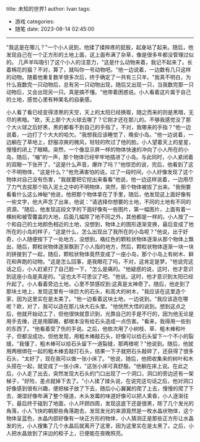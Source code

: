 title: 未知的世界1
author: Ivan
tags:
  - 游戏
categories:
  - 随笔
date: 2023-08-14 02:45:00
---
"我这是在哪儿？"一个小人说到，他揉了揉摔疼的屁股，起身站了起来。随后，他发现自己在一个正方形的土地上面，这上面布满了杂草，像是很多年都没管理过似的。
几声羊叫吸引了这个小人的注意力，"这是什么动物来着，我记不起来了。长着棉花的猫？不对，算了，就叫你一号动物吧。"他一边说着，一边数有几只这样的动物。随着他重复数羊很多次后，终于确定了一共有三只羊。"我真不明白，为什么我数完一只动物后，总有另一只动物出现，随后又出现一只，当我数完那一只动物后，又会出现另一只。真是搞不懂。"他带着困惑说。小人看着这片属于自己的土地，感觉心里有种某名的自豪感。

小人看了看已经变得漆黑的天空，天上的太阳已经换取，随之而来的则是黑暗，无尽的黑暗。"欧，天上那个大火球去哪了？它刚才还在那儿的。不够我感觉没了那个大火球之后好黑，黑的都看不到自己的手指了，不对，我哪来的手指？"他一边说着，一边打了个大大的哈欠。"我想我应该睡觉了，晚安小岛。"他一边说着，一边躺在了草地上，舒服凉爽的微风，轻轻的吹过了他的脸。小人望着天上的星星，慢慢的闭上了眼睛。突然，一个像显示屏一样的物体快速的冲向了小人所在的小岛，随后，"嘣"的一声，那个物体已经牢牢地插进了小岛。与此同时，小人紧闭着的双眼一下张开了，"这是什么声音，爆炸了吗？"他惊恐的说，完后，他看到了这个不明物体，"这是什么？"他充满害怕的说。过了一段时间，小人好像发现了这个物体对自己没有伤害，"我就要把它挖出来看看"他说，他一边这样说着，一边用尽了力气去拔那个陷入泥土之中的不明物体，突然，那个物体被拔了出来。"我倒要看看什么这么神秘"他说，他把那个物体拿在了手里，随后，他发现这上面好像有一些文字，他大声念了出来，他说："请选择你想要的土地，不同的土地有不同的资源。"随后，他发现这段文字的下面好像有一些图片，第一幅图片，上面有着一棵树和被雪覆盖的大地，后面几幅除了地不同之外，其他都是一样的。小人按了一个和自己的土地颜色相近的土地，没想到，物体上的图形逐渐变换，最后变成了他所在的小岛的样子，"这是什么，怎么出现出了我所在的小岛呢？"他说，出于好奇，小人随便按下了一处地方，没想到，橘红色的颗粒状物体逐渐从那个物体上飘出，随后，颗粒状物体逐渐飘到了小人指的地方，然后，颗粒状物体逐渐一块一块的拼接到了一起，随后，颗粒状物体竟然变成了一座小岛，那个小岛上有树木、鲜花和奔跑的动物。"这是怎么回事，是我眼花了吗，不对，这肯定是梦。"他说完这话之后，小人赶紧打了自己脸一下，"怎么是痛的。"他疑惑的说，这时，他才意识到这座小岛是真是的。"这也太不可思议了吧。"他说。这时，他才意识到太阳已经升起了。小人看着旁边土地，心里不禁感叹到:这真是太神奇了。随后，他走到了那块土地上，发现这里有一块巨大的石头，和高大的树木，"我应该在这里造个家，因为这里实在是太美了。"他一边看着这块土地，一边说到。"我应该造在哪呢？欧，对了，我可以造在那儿块大石头里。"他恍然大悟的说到。想到这点之后，他就开始动工了，但他很快就意识到，光靠自己的手是不行的，因为他无论是用手去捶，还是用脚踢，都根本没有给石头造成一点伤害。"看来，我得用一些别的东西了。"他看着受了伤的手说。之后，他依次用了小树枝、草、粗木棒和叶子，但都没成功，但他发现，用粗木棒敲石头，好像可以给石头留下一个不小的裂缝。"我懂了，粗木棒可以给石头留下一道裂缝，那两根呢？"他说到。随后，他就用两根绑在一起的粗木棒去敲打石头，结果一下子就把石头敲碎了，还获得了很多石头，"太好了，现在我可以做一张小床了。"他说，随后，他把收集来的树叶和木头搭在一起，就变成了一张小床，"这张小床可真舒服。"他躺在床上说。在此之后，小人走了出去，突然发现大石头的门口出现了一个洞口，洞口的旁边还有一架梯子，"好险，差点就掉下去了。"小人揉了揉头说，在说完这句话之后，他对洞口好像感到很有兴趣，便把梯子放了下去，随后小心翼翼的爬了上去，慢慢的爬了下去，潮湿好像布满了整个隧道，木头发霉的味道好像可以把人熏昏，小人逐渐往下，最后终于碰到了地面，小人环顾四周，发现这底下还是很黑，除了几个发光的角落，小人飞快的朝那些角落跑去，发现发光的来源竟然是一枚水晶状物体，这个物体呈蓝色，水晶内部好像有一块正方形的物体，小人猜测正是那些正方形让水晶发的光，小人搜集了几个水晶后就离开了这里，因为这里实在是太黑了。之后，小人把水晶放到了床边的柜子上，已便能在夜晚照亮。